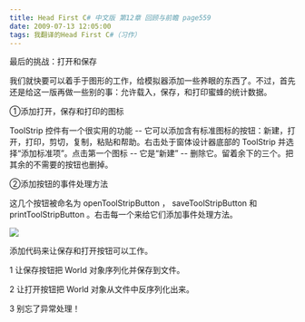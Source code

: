 ```yaml
---
title: Head First C# 中文版 第12章 回顾与前瞻 page559
date: 2009-07-13 12:05:00
tags: 我翻译的Head First C#（习作）
---
```

最后的挑战：打开和保存

  

我们就快要可以着手于图形的工作，给模拟器添加一些养眼的东西了。不过，首先还是给这一版再做一些别的事：允许载入，保存，和打印蜜蜂的统计数据。

  

①添加打开，保存和打印的图标

  

ToolStrip  控件有一个很实用的功能  \--  它可以添加含有标准图标的按钮：新建，打开，打印，剪切，复制，粘贴和帮助。右击处于窗体设计器底部的
ToolStrip  并选择“添加标准项”。点击第一个图标  \--  它是“新建”  \--  删除它。留着余下的三个。把其余的不需要的按钮也删掉。

  

②添加按钮的事件处理方法

  

这几个按钮被命名为  openToolStripButton  ，  saveToolStripButton  和
printToolStripButton  。右击每一个来给它们添加事件处理方法。

  

![](https://p-blog.csdn.net/images/p_blog_csdn_net/cuipengfei1/EntryImages/20090713/2009-07-13_12-01-01.jpg)

添加代码来让保存和打开按钮可以工作。

  

1  让保存按钮把  World  对象序列化并保存到文件。

  

2  让打开按钮把  World  对象从文件中反序列化出来。

  

3  别忘了异常处理！

  



